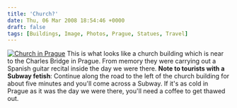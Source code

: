 ```yaml
---
title: 'Church?'
date: Thu, 06 Mar 2008 18:54:46 +0000
draft: false
tags: [Buildings, Image, Photos, Prague, Statues, Travel]
---
```


[![Church in Prague](http://gerard.interwebworld.co.uk/files/2008/03/church.jpg)](http://gerard.interwebworld.co.uk/files/2008/03/church.jpg) This is what looks like a church building which is near to the Charles Bridge in Prague. From memory they were carrying out a Spanish guitar recital inside the day we were there. **Note to tourists with a Subway fetish**: Continue along the road to the left of the church building for about five minutes and you'll come across a Subway. If it's as cold in Prague as it was the day we were there, you'll need a coffee to get thawed out.